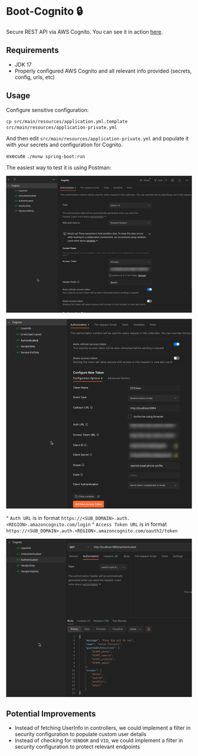 # Boot-Cognito 🔒

Secure REST API via AWS Cognito. You can see it in action [here](https://app.screencast.com/0DP4kaa4OvfXO).

## Requirements

- JDK 17
- Properly configured AWS Cognito and all relevant info provided (secrets, config, urls, etc)

## Usage

Configure sensitive configuration:

```shell
cp src/main/resources/application.yml.template src/main/resources/application-private.yml 
```

And then edit `src/main/resources/application-private.yml` and populate it with your secrets and configuration for Cognito.

execute `./mvnw spring-boot:run`

The easiest way to test it is using Postman:

![](./img/1.png)

![](./img/2.png)

^ `Auth URL` is in format `https://<SUB_DOMAIN>.auth.<REGION>.amazoncognito.com/login`
^ `Access Token URL` is in format `https://<SUB_DOMAIN>.auth.<REGION>.amazoncognito.com/oauth2/token`

![](./img/3.png)

## Potential Improvements

- Instead of fetching UserInfo in controllers, we could implement a filter in security configuration to populate custom user details
- Instead of checking for `VENDOR` and `VID`, we could implement a filter in security configuration to protect relevant endpoints 
